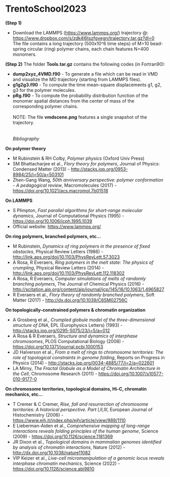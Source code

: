 # TrentoSchool2023

**(Step 1)**
* Download the LAMMPS (https://www.lammps.org/) trajectory @: https://www.dropbox.com/s/zdk4l6tszfgyegn/trajectory.tar.gz?dl=0 \
The file contains a long trajectory (500x10^6 time steps) of M=10 bead-spring circular (ring) polymer chains, each chain features N=400 monomers.

**(Step 2)**
The folder **Tools.tar.gz** contains the following codes (in Fortran90):
* **dump2xyz_4VMD.f90** - To generate a file which can be read in VMD and visualize the MD trajectory (starting from LAMMPS files).
* **g1g2g3.f90** - To compute the time mean-square displacements g1, g2, g3 for the polymer molecules.
* **pRg.f90** - To compute the probability distribution function of the monomer spatial distances from the center of mass of the corresponding polymer chains.
\
\
NOTE: The file **vmdscene.png** features a single snapshot of the trajectory.
\
\
\
*Bibliography*

**On polymer theory**
* M Rubinstein & RH Colby, *Polymer physics* (Oxford Univ Press)
* SM Bhattacharjee et al., *Flory theory for polymers*, Journal of Physics: Condensed Matter (2013) - http://stacks.iop.org/0953-8984/25/i=50/a=503101 
* Zhen-Gang Wang, *50th anniversary perspective: polymer conformation - A pedagogical review*, Macromolecules (2017) - https://doi.org/10.1021/acs.macromol.7b01518

**On LAMMPS**
* S Plimpton, *Fast parallel algorithms for short-range molecular dynamics*, Journal of Computational Physics (1995) - https://doi.org/10.1006/jcph.1995.1039
* Official website: https://www.lammps.org/

**On ring polymers, branched polymers, etc...**
* M Rubinstein, *Dynamics of ring polymers in the presence of fixed obstacles*, Physical Review Letters (1986) - http://link.aps.org/doi/10.1103/PhysRevLett.57.3023
* A Rosa, R Everaers, *Ring polymers in the melt state: The physics of crumpling*, Physical Review Letters (2014) - http://link.aps.org/doi/10.1103/PhysRevLett.112.118302
* A Rosa, R Everaers, *Computer simulations of melts of randomly branching polymers*, The Journal of Chemical Physics (2016) - http://scitation.aip.org/content/aip/journal/jcp/145/16/10.1063/1.4965827
* R Everaers et al., *Flory theory of randomly branched polymers*, Soft Matter (2017) - http://dx.doi.org/10.1039/C6SM02756C

**On topologically-constrained polymers & chromatin organization**
* A Grosberg et al., *Crumpled globule model of the three-dimensional structure of DNA*, EPL (Europhysics Letters) (1993) - http://stacks.iop.org/0295-5075/23/i=5/a=012
* A Rosa & R Everaers, *Structure and dynamics of interphase chromosomes*, PLOS Computational Biology (2008) - https://doi.org/10.1371/journal.pcbi.1000153
* JD Halverson et al., *From a melt of rings to chromosome territories: The role of topological constraints in genome folding*, Reports on Progress in Physics (2014) - http://stacks.iop.org/0034-4885/77/i=2/a=022601
* LA Mirny, *The Fractal Globule as a Model of Chromatin Architecture in the Cell*, Chromosome Research (2011) - https://doi.org/10.1007/s10577-010-9177-0 

**On chromosome territories, topological domains, Hi-C, chromatin mechanics, etc...**
* T Cremer & C Cremer, *Rise, fall and resurrection of chromosome territories: A historical perspective. Part I,II,III*, European Journal of Histochemistry (2006) - https://www.ejh.it/index.php/ejh/article/view/989/1110
* E Lieberman-Aiden et al., *Comprehensive mapping of long-range interactions reveals folding principles of the human genome*, Science (2009) - https://doi.org/10.1126/science.1181369
* JR Dixon et al., *Topological domains in mammalian genomes identified by analysis of chromatin interactions*, Nature (2012) - http://dx.doi.org/10.1038/nature11082
* VIP Keizer et al., *Live-cell micromanipulation of a genomic locus reveals interphase chromatin mechanics*, Science (2022) - https://doi.org/10.1126/science.abi9810
